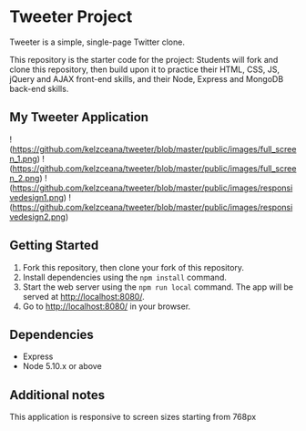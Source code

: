 # Tweeter Project

Tweeter is a simple, single-page Twitter clone.

This repository is the starter code for the project: Students will fork and clone this repository, then build upon it to practice their HTML, CSS, JS, jQuery and AJAX front-end skills, and their Node, Express and MongoDB back-end skills.

## My Tweeter Application
 
!(https://github.com/kelzceana/tweeter/blob/master/public/images/full_screen_1.png)
!(https://github.com/kelzceana/tweeter/blob/master/public/images/full_screen_2.png)
!(https://github.com/kelzceana/tweeter/blob/master/public/images/responsivedesign1.png)
!(https://github.com/kelzceana/tweeter/blob/master/public/images/responsivedesign2.png)




## Getting Started

1. Fork this repository, then clone your fork of this repository.
2. Install dependencies using the `npm install` command.
3. Start the web server using the `npm run local` command. The app will be served at <http://localhost:8080/>.
4. Go to <http://localhost:8080/> in your browser.

## Dependencies

- Express
- Node 5.10.x or above

## Additional notes

This application is responsive to screen sizes starting from 768px 